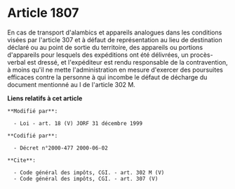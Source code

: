 # Article 1807

En cas de transport d'alambics et appareils analogues dans les conditions visées par l'article 307 et à défaut de
représentation au lieu de destination déclaré ou au point de sortie du territoire, des appareils ou portions d'appareils pour
lesquels des expéditions ont été délivrées, un procès-verbal est dressé, et l'expéditeur est rendu responsable de la
contravention, à moins qu'il ne mette l'administration en mesure d'exercer des poursuites efficaces contre la personne à qui
incombe le défaut de décharge du document mentionné au I de l'article 302 M.

**Liens relatifs à cet article**

	**Modifié par**:

	  - Loi - art. 18 (V) JORF 31 décembre 1999

	**Codifié par**:

	  - Décret n°2000-477 2000-06-02

	**Cite**:

	  - Code général des impôts, CGI. - art. 302 M (V)
	  - Code général des impôts, CGI. - art. 307 (V)
